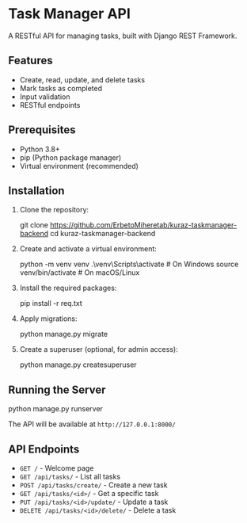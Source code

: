 # Task Manager API

A RESTful API for managing tasks, built with Django REST Framework.

## Features

- Create, read, update, and delete tasks
- Mark tasks as completed
- Input validation
- RESTful endpoints

## Prerequisites

- Python 3.8+
- pip (Python package manager)
- Virtual environment (recommended)

## Installation

1. Clone the repository:
   
   git clone <https://github.com/ErbetoMiheretab/kuraz-taskmanager-backend>
   cd kuraz-taskmanager-backend
  

2. Create and activate a virtual environment:
   
   python -m venv venv
   .\venv\Scripts\activate  # On Windows
   source venv/bin/activate  # On macOS/Linux
  

3. Install the required packages:
   
   pip install -r req.txt
  

4. Apply migrations:
   
   python manage.py migrate
  

5. Create a superuser (optional, for admin access):
   
   python manage.py createsuperuser
  

## Running the Server


python manage.py runserver


The API will be available at `http://127.0.0.1:8000/`

## API Endpoints

- `GET /` - Welcome page
- `GET /api/tasks/` - List all tasks
- `POST /api/tasks/create/` - Create a new task
- `GET /api/tasks/<id>/` - Get a specific task
- `PUT /api/tasks/<id>/update/` - Update a task
- `DELETE /api/tasks/<id>/delete/` - Delete a task
